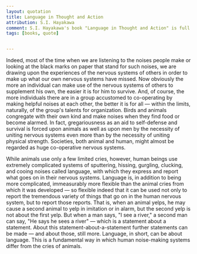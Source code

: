 ```yaml
---
layout: quotation
title: Language in Thought and Action
attribution: S.I. Hayakawa
comment: S.I. Hayakawa's book "Language in Thought and Action" is full of great quotes. Here's just one (fairly big one) that caught my eye.
tags: [books, quote]


---
```


Indeed, most of the time when we are listening to the noises people make
or looking at the black marks on paper that stand for such noises, we are drawing upon
the experiences of the nervous systems of others in order to make up what our own
nervous systems have missed. Now obviously the more an individual can make use of the
nervous systems of others to supplement his own, the easier it is for him to survive. And,
of course, the more individuals there are in a group accustomed to co-operating by making
helpful noises at each other, the better it is for all — within the limits, naturally, of
the group's talents for organization. Birds and animals congregate with their own kind and
make noises when they find food or become alarmed. In fact, gregariousness as an aid to
self-defense and survival is forced upon animals as well as upon men by the necessity of
uniting nervous systems even more than by the necessity of uniting physical strength. Societies,
both animal and human, might almost be regarded as huge co-operative nervous systems.

While animals use only a few limited cries, however, human beings use extremely complicated
systems of sputtering, hissing, gurgling, clucking, and cooing noises called language, with
which they express and report what goes on in their nervous systems. Language is, in
addition to being more complicated, immeasurably more flexible than the animal cries
from which it was developed — so flexible indeed that it can be used not only to report the
tremendous variety of things that go on in the human nervous system, but to report those
reports. That is, when an animal yelps, he may cause a second animal to yelp in imitation
or in alarm, but the second yelp is not about the first yelp. But when a man says, "I see a
river," a second man can say, "He says he sees a river" — which is a statement about a
statement. About this statement-about-a-statement further statements can be made — and about
those, still more. Language, in short, can be about language. This is a fundamental way in
which human noise-making systems differ from the cries of animals.
